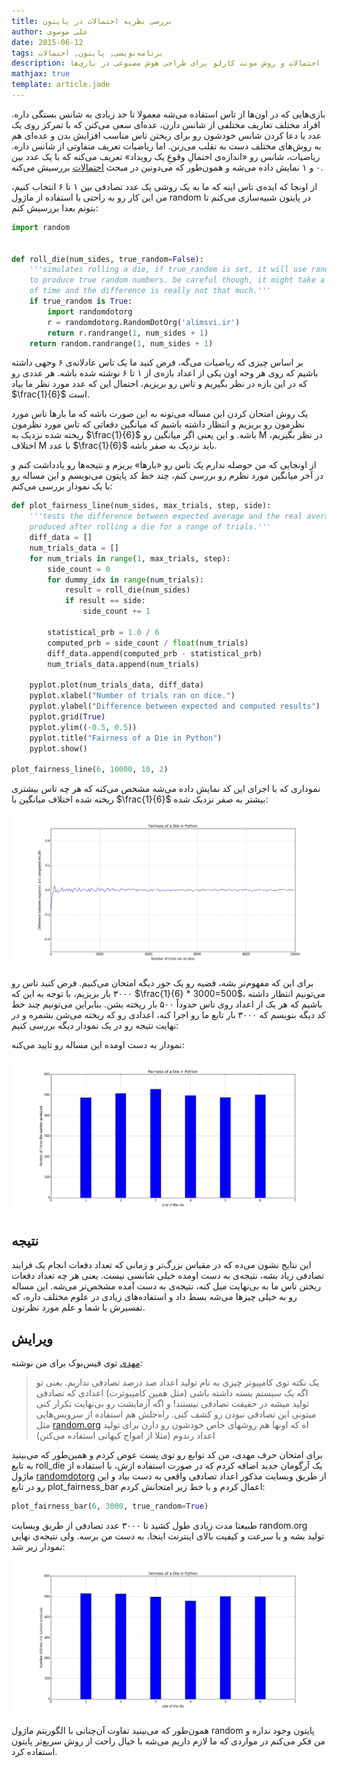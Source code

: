```yaml
---
title: بررسی نظریه احتمالات در پایتون
author: علی موسوی
date: 2015-06-12
tags: برنامه‌نویسی, پایتون, احتمالات
description: احتمالات و روش مونت کارلو برای طراحی هوش مصنوعی در بازی‌ها
mathjax: true
template: article.jade
---
```


بازی‌هایی که در اون‌ها از تاس استفاده می‌شه معمولا تا حد زیادی به شانس
بستگی داره. افراد مختلف تعاریف مختلفی از شانس دارن، عده‌ای سعی می‌کنن که
با تمرکز روی یک عدد یا دعا کردن شانس خودشون رو برای ریختن تاس مناسب
افزایش بدن و عده‌ای هم به روش‌های مختلف دست به تقلب می‌زنن. اما ریاضیات
تعریف متفاوتی از شانس داره. ریاضیات، شانس رو «اندازه‌ی احتمالِ وقوعِ یک
رویداد» تعریف می‌کنه که با یک عدد بین ۰ و ۱ نمایش داده می‌شه و همون‌طور
که می‌دونین در مبحث
[احتمالات](http://fa.wikipedia.org/wiki/%D8%A7%D8%AD%D8%AA%D9%85%D8%A7%D9%84%D8%A7%D8%AA)
بررسیش می‌کنه.

<span class="more"></span>

از اونجا که ایده‌ی تاس اینه که ما به یک روشی یک عدد تصادفی بین ۱ تا ۶
انتخاب کنیم، من این کار رو به راحتی با استفاده از ماژول random در پایتون
شبیه‌سازی می‌کنم تا بتونم بعدا بررسیش کنم:

```python
import random


def roll_die(num_sides, true_random=False):
    '''simulates rolling a die, if true_random is set, it will use random.org
    to produce true random numbers. be careful though, it might take a lot
    of time and the difference is really not that much.'''
    if true_random is True:
        import randomdotorg
        r = randomdotorg.RandomDotOrg('alimsvi.ir')
        return r.randrange(1, num_sides + 1)
    return random.randrange(1, num_sides + 1)
```

بر اساس چیزی که ریاضیات می‌گه، فرض کنید ما یک تاس عادلانه‌ی ۶ وجهی داشته
باشیم که روی هر وجه اون یکی از اعداد بازه‌‌ی از ۱ تا ۶ نوشته شده باشه.
هر عددی رو که در این بازه در نظر بگیریم و تاس رو بریزیم، احتمال این که
عدد مورد نظر ما بیاد $\frac{1}{6}$ است.

یک روش امتحان کردن این مساله می‌تونه به این صورت باشه که ما بارها تاس
مورد نظرمون رو بریزیم و انتظار داشته باشیم که میانگین دفعاتی که تاس مورد
نظرمون ریخته شده نزدیک به $\frac{1}{6}$ باشه. و این یعنی اگر میانگین رو
M در نظر بگیریم، اختلاف M با عدد $\frac{1}{6}$ باید نزدیک به صفر باشه.

از اونجایی که من حوصله ندارم یک تاس رو «بارها» بریزم و نتیجه‌ها رو
یادداشت کنم و در آخر میانگین مورد نظرم رو بررسی کنم، چند خط کد پایتون
می‌نویسم و این مساله رو با یک نمودار بررسی می‌کنم:

```python
def plot_fairness_line(num_sides, max_trials, step, side):
    '''tests the difference between expected average and the real average
    produced after rolling a die for a range of trials.'''
    diff_data = []
    num_trials_data = []
    for num_trials in range(1, max_trials, step):
        side_count = 0
        for dummy_idx in range(num_trials):
            result = roll_die(num_sides)
            if result == side:
                side_count += 1

        statistical_prb = 1.0 / 6
        computed_prb = side_count / float(num_trials)
        diff_data.append(computed_prb - statistical_prb)
        num_trials_data.append(num_trials)

    pyplot.plot(num_trials_data, diff_data)
    pyplot.xlabel("Number of trials ran on dice.")
    pyplot.ylabel("Difference between expected and computed results")
    pyplot.grid(True)
    pyplot.ylim((-0.5, 0.5))
    pyplot.title("Fairness of a Die in Python")
    pyplot.show()

plot_fairness_line(6, 10000, 10, 2)
```

نموداری که با اجرای این کد نمایش داده می‌شه مشخص می‌کنه که هر چه تاس
بیشتری ریخته شده اختلاف میانگین با $\frac{1}{6}$ بیشتر به صفر نزدیک شده:

[![نمودار عدالت تاس در پایتون](./die_probability_1.jpeg)](./die_probability_1.jpeg)

برای این که مفهوم‌تر بشه، قضیه رو یک جور دیگه امتحان می‌کنیم. فرض کنید
تاس رو ۳۰۰۰ بار بریزیم، با توجه به این که $\frac{1}{6} * 3000=500$،
می‌تونیم انتظار داشته باشیم که هر یک از اعداد روی تاس حدوداً ۵۰۰ بار
ریخته بشن. بنابراین می‌تونیم چند خط کد دیگه بنویسم که ۳۰۰۰ بار تابع ما
رو اجرا کنه، اعدادی رو که ریخته می‌شن بشمره و در نهایت نتیجه رو در یک
نمودار دیگه بررسی کنیم:

نمودار به دست اومده این مساله رو تایید می‌کنه:

[![نمودار عدالت تاس در پایتون](./die_probability_2.jpeg)](./die_probability_2.jpeg)

## نتیجه‌

این نتایج نشون می‌ده که در مقیاس بزرگ‌تر و زمانی که تعداد دفعات انجام یک
فرایند تصادفی زیاد بشه، نتیجه‌ی به دست اومده خیلی شانسی نیست. یعنی هر چه
تعداد دفعات ریختن تاس ما به بی‌نهایت میل کنه، نتیجه‌ی به دست آمده
مشخص‌تر می‌شه. این مساله رو به خیلی چیزها می‌شه بسط داد و استفاده‌های
زیادی در علوم مختلف داره، که تفسیرش با شما و علم مورد نظرتون.

## ویرایش

[مهدی](http://ataeyan.com/) توی فیس‌بوک برای من نوشته:

> یک نکته توی کامپیوتر چیزی به نام تولید اعداد صد درصد تصادفی نداریم.
> یعنی تو اگه یک سیستم بسته داشته باشی (مثل همین کامپیوترت) اعدادی که
> تصادفی تولید میشه در حقیقت تصادفی نیستند! و اگه آزمایشت رو بی‌نهایت
> تکرار کنی میتونی این تصادفی نبودن رو کشف کنی. راه‌حلش هم استفاده از
> سرویس‌هایی مثل [random.org](http://random.org) اه که اونها هم روشهای
> خاص خودشون رو دارن برای تولید اعداد رندوم (مثلا از امواج کیهانی
> استفاده می‌کنن)

برای امتحان حرف مهدی، من کد توابع رو توی پست عوض کردم و همین‌طور که
می‌بینید به تابع roll\_die یک آرگومان جدید اضافه کردم که در صورت استفاده
ازش، با استفاده از ماژول
[randomdotorg](https://pypi.python.org/pypi/randomdotorg/) از طریق
وبسایت مذکور اعداد تصادفی واقعی به دست بیاد و این رو در تابع
plot\_fairness\_bar اعمال کردم و با خط زیر امتحانش کردم:

```python
plot_fairness_bar(6, 3000, true_random=True)
```

طبیعتا مدت زیادی طول کشید تا ۳۰۰۰ عدد تصادفی از طریق وبسایت random.org
تولید بشه و با سرعت و کیفیت بالای اینترنت اینجا، به دست من برسه. ولی
نتیجه‌ی نهایی نمودار زیر شد:

[![نمودار عدالت تاس در پایتون](./die_probability_3.jpeg)](./die_probability_3.jpeg)

همون‌طور که می‌بینید تفاوت آن‌چنانی با الگوریتم ماژول random پایتون وجود
نداره و من فکر می‌کنم در مواردی که ما لازم داریم می‌شه با خیال راحت از
روش سریع‌تر پایتون استفاده کرد.
